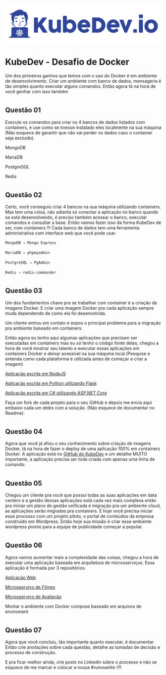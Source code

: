![image](img/kubdev.png)

# KubeDev - Desafio de Docker


Um dos primeiros ganhos que temos com o uso do Docker é em ambiente de
desenvolvimento. Criar um ambiente com banco de dados, mensageria é tão simples
quanto executar alguns comandos. Então agora tá na hora de você genhar com isso
também

#

## Questão 01


Execute os comandos para criar os 4 bancos de dados listados com containers, e use
como se tivesse instalado eles localmente na sua máquina (Não esquece de garantir
que não vai perder os dados caso o container seja excluido).

MongoDB

MariaDB

PostgreSQL

Redis

#

## Questão 02

Certo, você conseguiu criar 4 bancos na sua máquina utilizando containers. Mas tem
uma coisa, não adianta só conectar a aplicação no banco quando se está
desenvolvendo, é preciso também acessar o banco, executar comandos e consultar a
base. Então vamos fazer isso da forma KubeDev de ser, com containers !!! Cada banco
de dados tem uma ferramenta administrativa com interface web que você pode usar.

    MongoDB ⇒ Mongo Express

    MariaDB ⇒ phpmyadmin

    PostgreSQL ⇒ PgAdmin

    Redis ⇒ redis-commander

#

## Questão 03

Um dos fundamentos chave pra se trabalhar com container é a criação de imagens
Docker. E criar uma imagem Docker pra cada aplicação sempre muda dependendo de 
como ela foi desenvolvida. 

Um cliente entrou em contato e expos o principal problema para a migração pra 
ambiente baseado em containers.

Então agora eu tenho aqui algumas aplicações que precisam ser executadas em
containers mas eu só tenho o código fonte delas, chegou a hora de você mostrar seu
talento e executar essas aplicações em containers Docker e deixar acessível na sua
máquina local.(Pesquise e entenda como cada plataforma é utilizada antes de começar
a criar a imagem)

[Aplicação escrita em NodeJS](https://github.com/KubeDev/conversao-temperatura)

[Aplicação escrita em Python utilizando Flask](https://github.com/KubeDev/conversao-distancia)

[Aplicação escrita em C# utilizando ASP.NET Core](https://github.com/KubeDev/conversao-peso)

Faça um fork de cada projeto para o seu GitHub e depois me envia aqui embaixo cada
um deles com a solução. (Não esquece de documentar no Readme).

# 

## Questão 04

Agora que você já afiou o seu conhecimento sobre criação de imagens Docker, tá na
hora de fazer o deploy de uma aplicação 100% em containers Docker. A aplicação está
no [GitHub do KubeDev](https://github.com/KubeDev/rotten-potatoes) e um detalhe MUITO importante, a aplicação precisa ser toda
criada com apenas uma linha de comando.

#

## Questão 05

Chegou um cliente pra você que possui todas as suas aplicações em data centers e a
gestão dessas aplicações está cada vez mais complexa então pra iniciar um plano de
gestão unificada e migração pra um ambiente cloud, as aplicações serão migradas pra
containers. E hoje você precisa iniciar esse processo com um projeto piloto, o portal de
conteúdos da empresa construido em Wordpress. Então hoje sua missão é criar esse
ambiente wordpress pronto para a equipe de publicidade começar a popular.

#

## Questão 06

Agora vamos aumentar mais a complexidade das coisas, chegou a hora de executar
uma aplicação baseada em arquitetura de microsserviços.
Essa aplicação é formada por 3 repositórios:


[Aplicação Web](https://github.com/KubeDev/rotten-potatoes-ms)

[Microsserviço de Filmes](https://github.com/KubeDev/movie)

[Microsserviço de Avaliação](https://github.com/KubeDev/review)

Montar o ambiente com Docker compose baseado em arquivos de enviroment

#

## Questão 07

Agora que você concluiu, tão importante quanto executar, é documentar. Então crie
anotações sobre cada questão, detalhe as tomadas de decisão e processo de
construção.

E pra ficar melhor ainda, crie posts no Linkedin sobre o processo e não se esquece de
me marcar e colocar a nossa #rumoaelite !!!!
